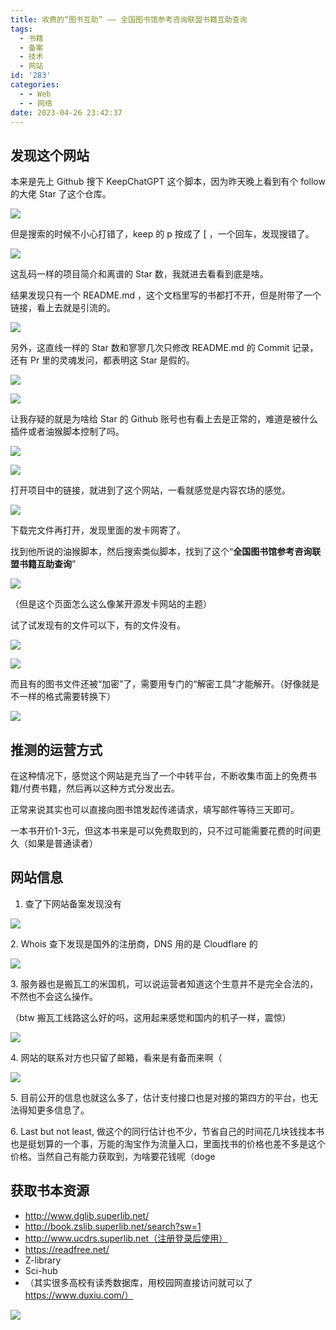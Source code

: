 ```yaml
---
title: 收费的“图书互助” —— 全国图书馆参考咨询联盟书籍互助查询
tags:
  - 书籍
  - 备案
  - 技术
  - 网站
id: '283'
categories:
  - - Web
  - - 网络
date: 2023-04-26 23:42:37
---
```


## 发现这个网站

本来是先上 Github 搜下 KeepChatGPT 这个脚本，因为昨天晚上看到有个 follow 的大佬 Star 了这个仓库。

[![](https://blog.imwcr.cn/wp-content/uploads/2023/04/image-8.png)](https://blog.imwcr.cn/?attachment_id=284)

但是搜索的时候不小心打错了，keep 的 p 按成了 \[ ，一个回车，发现搜错了。

[![](https://blog.imwcr.cn/wp-content/uploads/2023/04/image-9.png)](https://blog.imwcr.cn/wp-content/uploads/2023/04/image-9.png)

这乱码一样的项目简介和离谱的 Star 数，我就进去看看到底是啥。

结果发现只有一个 README.md ，这个文档里写的书都打不开，但是附带了一个链接，看上去就是引流的。

[![](https://blog.imwcr.cn/wp-content/uploads/2023/04/image-10.png)](https://blog.imwcr.cn/wp-content/uploads/2023/04/image-10.png)

另外，这直线一样的 Star 数和寥寥几次只修改 README.md 的 Commit 记录，还有 Pr 里的灵魂发问，都表明这 Star 是假的。

[![](https://blog.imwcr.cn/wp-content/uploads/2023/04/image-11.png)](https://blog.imwcr.cn/wp-content/uploads/2023/04/image-11.png)

[![](https://blog.imwcr.cn/wp-content/uploads/2023/04/image-12.png)](https://blog.imwcr.cn/wp-content/uploads/2023/04/image-12.png)

让我存疑的就是为啥给 Star 的 Github 账号也有看上去是正常的，难道是被什么插件或者油猴脚本控制了吗。

[![](https://blog.imwcr.cn/wp-content/uploads/2023/04/image-14.png)](https://blog.imwcr.cn/wp-content/uploads/2023/04/image-14.png)

[![](https://blog.imwcr.cn/wp-content/uploads/2023/04/image-13.png)](https://blog.imwcr.cn/wp-content/uploads/2023/04/image-13.png)

打开项目中的链接，就进到了这个网站，一看就感觉是内容农场的感觉。

[![](https://blog.imwcr.cn/wp-content/uploads/2023/04/image-15.png)](https://blog.imwcr.cn/wp-content/uploads/2023/04/image-15.png)

下载完文件再打开，发现里面的发卡网寄了。

找到他所说的油猴脚本，然后搜索类似脚本，找到了这个“**全国图书馆参考咨询联盟书籍互助查询**”

![](https://blog.imwcr.cn/wp-content/uploads/2023/04/image-16.png)

（但是这个页面怎么这么像某开源发卡网站的主题）

试了试发现有的文件可以下，有的文件没有。

[![](https://blog.imwcr.cn/wp-content/uploads/2023/04/image-17.png)](https://blog.imwcr.cn/wp-content/uploads/2023/04/image-17.png)

[![](https://blog.imwcr.cn/wp-content/uploads/2023/04/image-18.png)](https://blog.imwcr.cn/wp-content/uploads/2023/04/image-18.png)

而且有的图书文件还被“加密”了，需要用专门的“解密工具”才能解开。（好像就是不一样的格式需要转换下）

![](https://blog.imwcr.cn/wp-content/uploads/2023/04/image-19.png)

## 推测的运营方式

在这种情况下，感觉这个网站是充当了一个中转平台，不断收集市面上的免费书籍/付费书籍，然后再以这种方式分发出去。

正常来说其实也可以直接向图书馆发起传递请求，填写邮件等待三天即可。

一本书开价1-3元，但这本书来是可以免费取到的，只不过可能需要花费的时间更久（如果是普通读者）

## 网站信息

1.  查了下网站备案发现没有

[![](https://blog.imwcr.cn/wp-content/uploads/2023/04/image-22.png)](https://blog.imwcr.cn/wp-content/uploads/2023/04/image-22.png)

2\. Whois 查下发现是国外的注册商，DNS 用的是 Cloudflare 的

![](https://blog.imwcr.cn/wp-content/uploads/2023/04/image-23.png)

3\. 服务器也是搬瓦工的米国机，可以说运营者知道这个生意并不是完全合法的，不然也不会这么操作。

（btw 搬瓦工线路这么好的吗，这用起来感觉和国内的机子一样，震惊）

[![](https://blog.imwcr.cn/wp-content/uploads/2023/04/image-21.png)](https://blog.imwcr.cn/wp-content/uploads/2023/04/image-21.png)

4\. 网站的联系对方也只留了邮箱，看来是有备而来啊（

[![](https://blog.imwcr.cn/wp-content/uploads/2023/04/image-24.png)](https://blog.imwcr.cn/wp-content/uploads/2023/04/image-24.png)

5\. 目前公开的信息也就这么多了，估计支付接口也是对接的第四方的平台，也无法得知更多信息了。

6\. Last but not least, 做这个的同行估计也不少，节省自己的时间花几块钱找本书也是挺划算的一个事，万能的淘宝作为流量入口，里面找书的价格也差不多是这个价格。当然自己有能力获取到，为啥要花钱呢（doge

## 获取书本资源

*   http://www.dglib.superlib.net/
*   http://book.zslib.superlib.net/search?sw=1
*   http://www.ucdrs.superlib.net（注册登录后使用）
*   https://readfree.net/
*   Z-library
*   Sci-hub
*   （其实很多高校有读秀数据库，用校园网直接访问就可以了 https://www.duxiu.com/）

[![](https://blog.imwcr.cn/wp-content/uploads/2023/04/image-20.png)](https://blog.imwcr.cn/wp-content/uploads/2023/04/image-20.png)